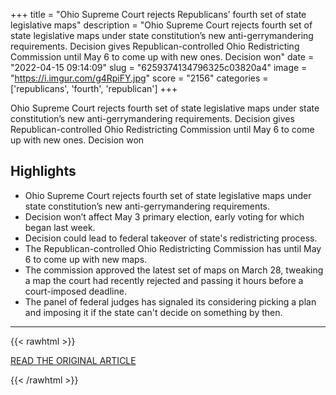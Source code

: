 +++
title = "Ohio Supreme Court rejects Republicans’ fourth set of state legislative maps"
description = "Ohio Supreme Court rejects fourth set of state legislative maps under state constitution’s new anti-gerrymandering requirements. Decision gives Republican-controlled Ohio Redistricting Commission until May 6 to come up with new ones. Decision won"
date = "2022-04-15 09:14:09"
slug = "6259374134796325c03820a4"
image = "https://i.imgur.com/g4RpiFY.jpg"
score = "2156"
categories = ['republicans', 'fourth', 'republican']
+++

Ohio Supreme Court rejects fourth set of state legislative maps under state constitution’s new anti-gerrymandering requirements. Decision gives Republican-controlled Ohio Redistricting Commission until May 6 to come up with new ones. Decision won

## Highlights

- Ohio Supreme Court rejects fourth set of state legislative maps under state constitution’s new anti-gerrymandering requirements.
- Decision won’t affect May 3 primary election, early voting for which began last week.
- Decision could lead to federal takeover of state's redistricting process.
- The Republican-controlled Ohio Redistricting Commission has until May 6 to come up with new maps.
- The commission approved the latest set of maps on March 28, tweaking a map the court had recently rejected and passing it hours before a court-imposed deadline.
- The panel of federal judges has signaled its considering picking a plan and imposing it if the state can't decide on something by then.

---

{{< rawhtml >}}
  <p class="article-category">
    <a target="_blank" href="https://www.cleveland.com/news/2022/04/ohio-supreme-court-rejects-republicans-fourth-set-of-state-legislative-maps.html">READ THE ORIGINAL ARTICLE</a>
  </p>
{{< /rawhtml >}}
